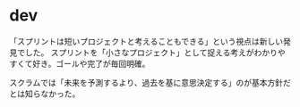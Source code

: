 # dev

「スプリントは短いプロジェクトと考えることもできる」という視点は新しい発見でした。
スプリントを「小さなプロジェクト」として捉える考えがわかりやすくて好き。ゴールや完了が毎回明確。

スクラムでは「未来を予測するより、過去を基に意思決定する」のが基本方針だとは知らなかった。

